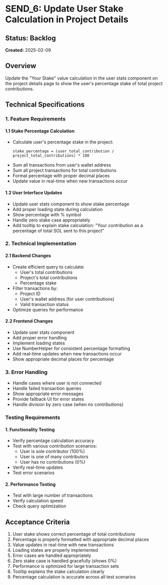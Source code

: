 # SEND_6: Update User Stake Calculation in Project Details

## Status: Backlog
**Created:** 2025-02-09

## Overview
Update the "Your Stake" value calculation in the user stats component on the project details page to show the user's percentage stake of total project contributions.

## Technical Specifications

### 1. Feature Requirements

#### 1.1 Stake Percentage Calculation
- Calculate user's percentage stake in the project:
  ```
  stake_percentage = (user_total_contribution / project_total_contributions) * 100
  ```
- Sum all transactions from user's wallet address
- Sum all project transactions for total contributions
- Format percentage with proper decimal places
- Update value in real-time when new transactions occur

#### 1.2 User Interface Updates
- Update user stats component to show stake percentage
- Add proper loading state during calculation
- Show percentage with % symbol
- Handle zero stake case appropriately
- Add tooltip to explain stake calculation:
  "Your contribution as a percentage of total SOL sent to this project"

### 2. Technical Implementation

#### 2.1 Backend Changes
- Create efficient query to calculate:
  - User's total contributions
  - Project's total contributions
  - Percentage stake
- Filter transactions by:
  - Project ID
  - User's wallet address (for user contributions)
  - Valid transaction status
- Optimize queries for performance

#### 2.2 Frontend Changes
- Update user stats component
- Add proper error handling
- Implement loading states
- Use NumberHelper for consistent percentage formatting
- Add real-time updates when new transactions occur
- Show appropriate decimal places for percentage

### 3. Error Handling
- Handle cases where user is not connected
- Handle failed transaction queries
- Show appropriate error messages
- Provide fallback UI for error states
- Handle division by zero case (when no contributions)

### Testing Requirements

#### 1. Functionality Testing
- Verify percentage calculation accuracy
- Test with various contribution scenarios:
  - User is sole contributor (100%)
  - User is one of many contributors
  - User has no contributions (0%)
- Verify real-time updates
- Test error scenarios

#### 2. Performance Testing
- Test with large number of transactions
- Verify calculation speed
- Check query optimization

## Acceptance Criteria
1. User stake shows correct percentage of total contributions
2. Percentage is properly formatted with appropriate decimal places
3. Value updates in real-time with new transactions
4. Loading states are properly implemented
5. Error cases are handled appropriately
6. Zero stake case is handled gracefully (shows 0%)
7. Performance is optimized for large transaction sets
8. Tooltip explains the stake calculation clearly
9. Percentage calculation is accurate across all test scenarios
